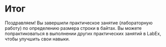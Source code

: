 # Итог

Поздравляем! Вы завершили практическое занятие (лабораторную работу) по определению размера строки в байтах. Вы можете попрактиковаться в выполнении других практических занятий в LabEx, чтобы улучшить свои навыки.

